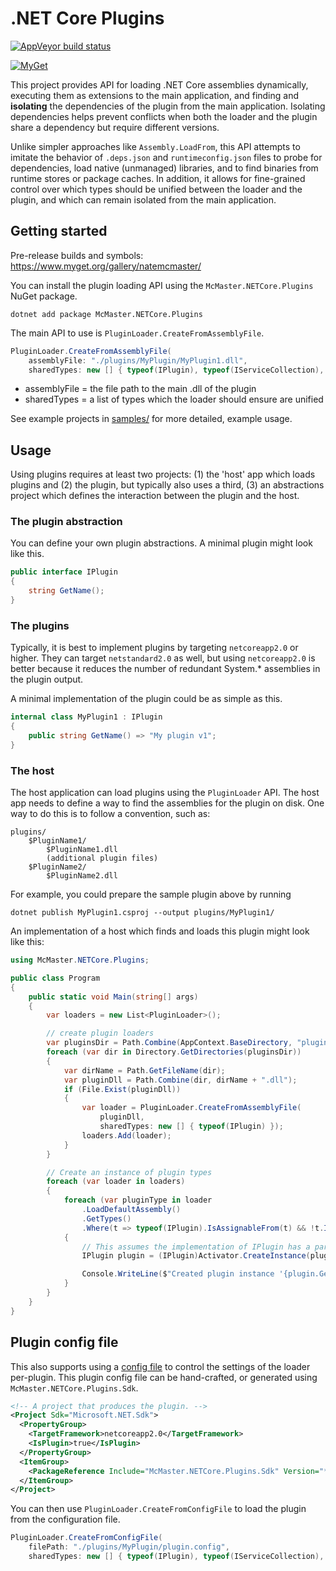.NET Core Plugins
=================

[![AppVeyor build status][appveyor-badge]](https://ci.appveyor.com/project/natemcmaster/DotNetCorePlugins/branch/master)

[appveyor-badge]: https://img.shields.io/appveyor/ci/natemcmaster/DotNetCorePlugins/master.svg?label=appveyor&style=flat-square

[![MyGet][main-myget-badge]][main-myget]

[main-myget]: https://www.myget.org/feed/natemcmaster/package/nuget/McMaster.NETCore.Plugins
[main-myget-badge]: https://img.shields.io/www.myget/natemcmaster/vpre/McMaster.NETCore.Plugins.svg?style=flat-square&label=myget


This project provides API for loading .NET Core assemblies dynamically, executing them as extensions to the main application, and finding and **isolating** the dependencies of the plugin from the main application.
Isolating dependencies helps prevent conflicts when both the loader and the plugin share a dependency but
require different versions.

Unlike simpler approaches like `Assembly.LoadFrom`, this API attempts to imitate the behavior of `.deps.json`
and `runtimeconfig.json` files to probe for dependencies, load native (unmanaged) libraries, and to
find binaries from runtime stores or package caches. In addition, it allows for fine-grained control over
which types should be unified between the loader and the plugin, and which can remain isolated from the main
application.

## Getting started

Pre-release builds and symbols: https://www.myget.org/gallery/natemcmaster/

You can install the plugin loading API using the `McMaster.NETCore.Plugins` NuGet package.

```
dotnet add package McMaster.NETCore.Plugins
```

The main API to use is `PluginLoader.CreateFromAssemblyFile`.

```csharp
PluginLoader.CreateFromAssemblyFile(
    assemblyFile: "./plugins/MyPlugin/MyPlugin1.dll",
    sharedTypes: new [] { typeof(IPlugin), typeof(IServiceCollection), typeof(ILogger) })
```

* assemblyFile = the file path to the main .dll of the plugin
* sharedTypes = a list of types which the loader should ensure are unified

See example projects in [samples/](./samples/) for more detailed, example usage.

## Usage

Using plugins requires at least two projects: (1) the 'host' app which loads plugins and (2) the plugin,
but typically also uses a third, (3) an abstractions project which defines the interaction between the plugin
and the host.

### The plugin abstraction

You can define your own plugin abstractions. A minimal plugin might look like this.

```csharp
public interface IPlugin
{
    string GetName();
}
```

### The plugins

Typically, it is best to implement plugins by targeting `netcoreapp2.0` or higher. They can target `netstandard2.0` as well, but using `netcoreapp2.0` is better because it reduces the number of redundant System.\* assemblies in the plugin output.

A minimal implementation of the plugin could be as simple as this.
```csharp
internal class MyPlugin1 : IPlugin
{
    public string GetName() => "My plugin v1";
}
```

### The host

The host application can load plugins using the `PluginLoader` API. The host app needs to define a way to find
the assemblies for the plugin on disk. One way to do this is to follow a convention, such as:

```
plugins/
    $PluginName1/
        $PluginName1.dll
        (additional plugin files)
    $PluginName2/
        $PluginName2.dll
```

For example, you could prepare the sample plugin above by running

```
dotnet publish MyPlugin1.csproj --output plugins/MyPlugin1/
```

An implementation of a host which finds and loads this plugin might look like this:

```csharp
using McMaster.NETCore.Plugins;

public class Program
{
    public static void Main(string[] args)
    {
        var loaders = new List<PluginLoader>();

        // create plugin loaders
        var pluginsDir = Path.Combine(AppContext.BaseDirectory, "plugins");
        foreach (var dir in Directory.GetDirectories(pluginsDir))
        {
            var dirName = Path.GetFileName(dir);
            var pluginDll = Path.Combine(dir, dirName + ".dll");
            if (File.Exist(pluginDll))
            {
                var loader = PluginLoader.CreateFromAssemblyFile(
                    pluginDll,
                    sharedTypes: new [] { typeof(IPlugin) });
                loaders.Add(loader);
            }
        }

        // Create an instance of plugin types
        foreach (var loader in loaders)
        {
            foreach (var pluginType in loader
                .LoadDefaultAssembly()
                .GetTypes()
                .Where(t => typeof(IPlugin).IsAssignableFrom(t) && !t.IsAbstract))
            {
                // This assumes the implementation of IPlugin has a parameterless constructor
                IPlugin plugin = (IPlugin)Activator.CreateInstance(pluginType);

                Console.WriteLine($"Created plugin instance '{plugin.GetName()}'.");
            }
        }
    }
}
```

## Plugin config file

This also supports using a [config file](./docs/plugin-config.md) to control the settings of the loader per-plugin. This plugin config file can be hand-crafted, or generated using `McMaster.NETCore.Plugins.Sdk`.

```xml
<!-- A project that produces the plugin. -->
<Project Sdk="Microsoft.NET.Sdk">
  <PropertyGroup>
    <TargetFramework>netcoreapp2.0</TargetFramework>
    <IsPlugin>true</IsPlugin>
  </PropertyGroup>
  <ItemGroup>
    <PackageReference Include="McMaster.NETCore.Plugins.Sdk" Version="*" />
  </ItemGroup>
</Project>
```

You can then use `PluginLoader.CreateFromConfigFile` to load the plugin from the configuration file.

```csharp
PluginLoader.CreateFromConfigFile(
    filePath: "./plugins/MyPlugin/plugin.config",
    sharedTypes: new [] { typeof(IPlugin), typeof(IServiceCollection), typeof(ILogger) })
```
